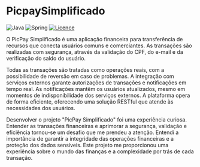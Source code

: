 # PicpaySimplificado

![Java](https://img.shields.io/badge/java-%23ED8B00.svg?style=for-the-badge&logo=openjdk&logoColor=white)
![Spring](https://img.shields.io/badge/spring-%236DB33F.svg?style=for-the-badge&logo=spring&logoColor=white)
[![Licence](https://img.shields.io/github/license/Ileriayo/markdown-badges?style=for-the-badge)](./LICENSE)

O PicPay Simplificado é uma aplicação financeira para transferência de recursos que conecta usuários comuns e comerciantes. As transações são realizadas com segurança, através da validação do CPF, do e-mail e da verificação do saldo do usuário.

Todas as transações são tratadas como operações reais, com a possibilidade de reversão em caso de problemas. A integração com serviços externos garante autorizações de transações e notificações em tempo real. As notificações mantêm os usuários atualizados, mesmo em momentos de indisponibilidade dos serviços externos. A plataforma opera de forma eficiente, oferecendo uma solução RESTful que atende às necessidades dos usuários.

Desenvolver o projeto "PicPay Simplificado" foi uma experiência curiosa. Entender as transações financeiras e aprimorar a segurança, validação e eficiência tornou-se um desafio que me prendeu a atenção.  Entendi a importância de garantir a integridade das operações financeiras e a proteção dos dados sensíveis. Este projeto me proporcionou uma experiência sobre o mundo das finanças e a complexidade por trás de cada transação.  
